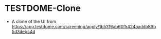 # TESTDOME-Clone

*  A clone of the UI from https://app.testdome.com/screening/apply/1b5316ab60f5424aaddb89b5d3debc4d
